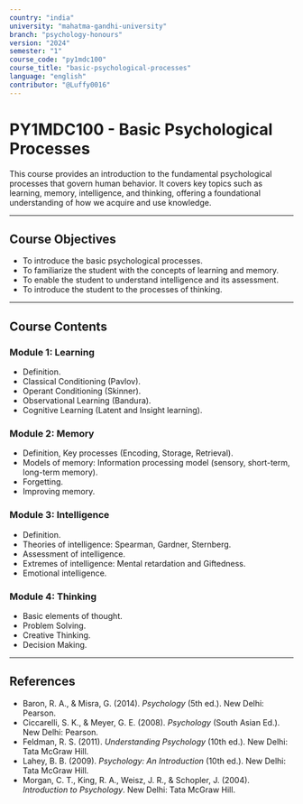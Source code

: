 ```yaml
---
country: "india"
university: "mahatma-gandhi-university"
branch: "psychology-honours"
version: "2024"
semester: "1"
course_code: "py1mdc100"
course_title: "basic-psychological-processes"
language: "english"
contributor: "@Luffy0016"
---
```

# PY1MDC100 - Basic Psychological Processes

This course provides an introduction to the fundamental psychological processes that govern human behavior. It covers key topics such as learning, memory, intelligence, and thinking, offering a foundational understanding of how we acquire and use knowledge.

---
## Course Objectives

* To introduce the basic psychological processes.
* To familiarize the student with the concepts of learning and memory.
* To enable the student to understand intelligence and its assessment.
* To introduce the student to the processes of thinking.

---
## Course Contents

### Module 1: Learning  
* Definition.
* Classical Conditioning (Pavlov).
* Operant Conditioning (Skinner).
* Observational Learning (Bandura).
* Cognitive Learning (Latent and Insight learning).

### Module 2: Memory  
* Definition, Key processes (Encoding, Storage, Retrieval).
* Models of memory: Information processing model (sensory, short-term, long-term memory).
* Forgetting.
* Improving memory.

### Module 3: Intelligence 
* Definition.
* Theories of intelligence: Spearman, Gardner, Sternberg.
* Assessment of intelligence.
* Extremes of intelligence: Mental retardation and Giftedness.
* Emotional intelligence.

### Module 4: Thinking  
* Basic elements of thought.
* Problem Solving.
* Creative Thinking.
* Decision Making.

---
## References
* Baron, R. A., & Misra, G. (2014). *Psychology* (5th ed.). New Delhi: Pearson.
* Ciccarelli, S. K., & Meyer, G. E. (2008). *Psychology* (South Asian Ed.). New Delhi: Pearson.
* Feldman, R. S. (2011). *Understanding Psychology* (10th ed.). New Delhi: Tata McGraw Hill.
* Lahey, B. B. (2009). *Psychology: An Introduction* (10th ed.). New Delhi: Tata McGraw Hill.
* Morgan, C. T., King, R. A., Weisz, J. R., & Schopler, J. (2004). *Introduction to Psychology*. New Delhi: Tata McGraw Hill.